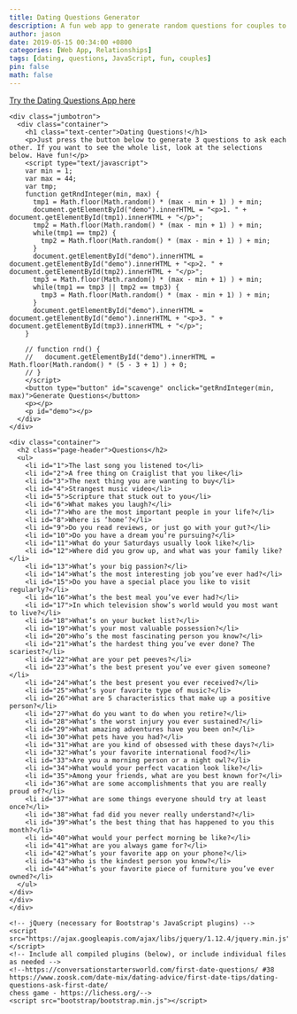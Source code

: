 ```yaml
---
title: Dating Questions Generator
description: A fun web app to generate random questions for couples to ask each other, including a full list and interactive JavaScript features.
author: jason
date: 2019-05-15 00:34:00 +0800
categories: [Web App, Relationships]
tags: [dating, questions, JavaScript, fun, couples]
pin: false
math: false
---
```


[Try the Dating Questions App here](/dating-questions-app/)

    <div class="jumbotron">
      <div class="container">
        <h1 class="text-center">Dating Questions!</h1>
        <p>Just press the button below to generate 3 questions to ask each other. If you want to see the whole list, look at the selections below. Have fun!</p>
        <script type="text/javascript">
        var min = 1;
        var max = 44;
        var tmp;
        function getRndInteger(min, max) {
          tmp1 = Math.floor(Math.random() * (max - min + 1) ) + min;
          document.getElementById("demo").innerHTML = "<p>1. " + document.getElementById(tmp1).innerHTML + "</p>";
          tmp2 = Math.floor(Math.random() * (max - min + 1) ) + min;
          while(tmp1 == tmp2) {
            tmp2 = Math.floor(Math.random() * (max - min + 1) ) + min;
          }
          document.getElementById("demo").innerHTML = document.getElementById("demo").innerHTML + "<p>2. " + document.getElementById(tmp2).innerHTML + "</p>";
          tmp3 = Math.floor(Math.random() * (max - min + 1) ) + min;
          while(tmp1 == tmp3 || tmp2 == tmp3) {
            tmp3 = Math.floor(Math.random() * (max - min + 1) ) + min;
          }
          document.getElementById("demo").innerHTML = document.getElementById("demo").innerHTML + "<p>3. " + document.getElementById(tmp3).innerHTML + "</p>";
        }

        // function rnd() {
        //   document.getElementById("demo").innerHTML = Math.floor(Math.random() * (5 - 3 + 1) ) + 0;
        // }
        </script>
        <button type="button" id="scavenge" onclick="getRndInteger(min, max)">Generate Questions</button>
        <p></p>
        <p id="demo"></p>
      </div>
    </div>

    <div class="container">
      <h2 class="page-header">Questions</h2>
      <ul>
        <li id="1">The last song you listened to</li>
        <li id="2">A free thing on Craiglist that you like</li>
        <li id="3">The next thing you are wanting to buy</li>
        <li id="4">Strangest music video</li>
        <li id="5">Scripture that stuck out to you</li>
        <li id="6">What makes you laugh?</li>
        <li id="7">Who are the most important people in your life?</li>
        <li id="8">Where is ‘home’?</li>
        <li id="9">Do you read reviews, or just go with your gut?</li>
        <li id="10">Do you have a dream you’re pursuing?</li>
        <li id="11">What do your Saturdays usually look like?</li>
        <li id="12">Where did you grow up, and what was your family like?</li>
        <li id="13">What’s your big passion?</li>
        <li id="14">What’s the most interesting job you’ve ever had?</li>
        <li id="15">Do you have a special place you like to visit regularly?</li>
        <li id="16">What’s the best meal you’ve ever had?</li>
        <li id="17">In which television show’s world would you most want to live?</li>
        <li id="18">What’s on your bucket list?</li>
        <li id="19">What’s your most valuable possession?</li>
        <li id="20">Who’s the most fascinating person you know?</li>
        <li id="21">What’s the hardest thing you’ve ever done? The scariest?</li>
        <li id="22">What are your pet peeves?</li>
        <li id="23">What’s the best present you’ve ever given someone?</li>
        <li id="24">What’s the best present you ever received?</li>
        <li id="25">What’s your favorite type of music?</li>
        <li id="26">What are 5 characteristics that make up a positive person?</li>
        <li id="27">What do you want to do when you retire?</li>
        <li id="28">What’s the worst injury you ever sustained?</li>
        <li id="29">What amazing adventures have you been on?</li>
        <li id="30">What pets have you had?</li>
        <li id="31">What are you kind of obsessed with these days?</li>
        <li id="32">What’s your favorite international food?</li>
        <li id="33">Are you a morning person or a night owl?</li>
        <li id="34">What would your perfect vacation look like?</li>
        <li id="35">Among your friends, what are you best known for?</li>
        <li id="36">What are some accomplishments that you are really proud of?</li>
        <li id="37">What are some things everyone should try at least once?</li>
        <li id="38">What fad did you never really understand?</li>
        <li id="39">What’s the best thing that has happened to you this month?</li>
        <li id="40">What would your perfect morning be like?</li>
        <li id="41">What are you always game for?</li>
        <li id="42">What’s your favorite app on your phone?</li>
        <li id="43">Who is the kindest person you know?</li>
        <li id="44">What’s your favorite piece of furniture you’ve ever owned?</li>
      </ul>
    </div>
    </div>
    </div>

    <!-- jQuery (necessary for Bootstrap's JavaScript plugins) -->
    <script src="https://ajax.googleapis.com/ajax/libs/jquery/1.12.4/jquery.min.js"></script>
    <!-- Include all compiled plugins (below), or include individual files as needed -->
    <!--https://conversationstartersworld.com/first-date-questions/ #38
    https://www.zoosk.com/date-mix/dating-advice/first-date-tips/dating-questions-ask-first-date/ 
    chess game - https://lichess.org/-->
    <script src="bootstrap/bootstrap.min.js"></script>

    